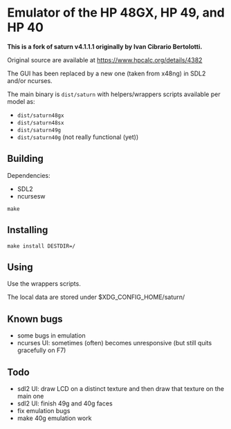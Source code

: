 # Emulator of the HP 48GX, HP 49, and HP 40

**This is a fork of saturn v4.1.1.1 originally by Ivan Cibrario Bertolotti.**

Original source are available at https://www.hpcalc.org/details/4382

The GUI has been replaced by a new one (taken from x48ng) in SDL2 and/or ncurses.

The main binary is `dist/saturn` with helpers/wrappers scripts available per model as:
* `dist/saturn48gx`
* `dist/saturn48sx`
* `dist/saturn49g`
* `dist/saturn40g` (not really functional (yet))

## Building

Dependencies:
- SDL2
- ncursesw


``` shell
make
```

## Installing
``` shell
make install DESTDIR=/
```

## Using
Use the wrappers scripts.

The local data are stored under $XDG_CONFIG_HOME/saturn<model>/

## Known bugs
- some bugs in emulation
- ncurses UI: sometimes (often) becomes unresponsive (but still quits gracefully on F7)

## Todo
- sdl2 UI: draw LCD on a distinct texture and then draw that texture on the main one
- sdl2 UI: finish 49g and 40g faces
- fix emulation bugs
- make 40g emulation work
